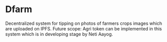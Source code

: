 # Dfarm
Decentralized system for tipping on photos of farmers crops images which are uploaded on IPFS.
Future scope:  Agri token can be implemented in this system which is in developing stage by Neti Aayog.
